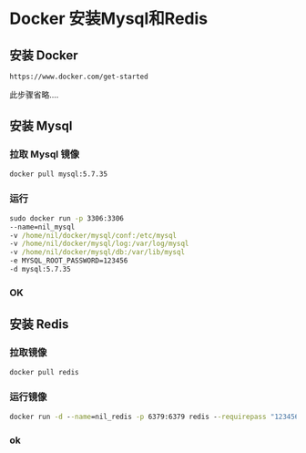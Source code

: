 # Docker 安装Mysql和Redis

## 安装 Docker

`https://www.docker.com/get-started`

此步骤省略....

## 安装 Mysql

### 拉取 Mysql 镜像

```cmd
docker pull mysql:5.7.35
```

### 运行

```cmd
sudo docker run -p 3306:3306 
--name=nil_mysql 
-v /home/nil/docker/mysql/conf:/etc/mysql 
-v /home/nil/docker/mysql/log:/var/log/mysql 
-v /home/nil/docker/mysql/db:/var/lib/mysql 
-e MYSQL_ROOT_PASSWORD=123456 
-d mysql:5.7.35
```

### OK

## 安装 Redis

### 拉取镜像

```cmd
docker pull redis
```

### 运行镜像

```cmd
docker run -d --name=nil_redis -p 6379:6379 redis --requirepass "123456"
```

### ok
